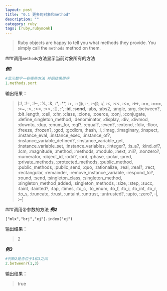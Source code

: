 ```yaml
---
layout: post
title: "0.1 更多的对象和method"
description: ""
category: ruby
tags: [ruby,rubymonk]
---
```




> Ruby objects are happy to tell you what methods they provide. You simply call the `methods` method on them.

###调用`methods`方法显示当前对象所有的方法

***例1***

```ruby
#显示数字一有哪些方法 并把结果排序
1.methods.sort
```
输出结果：
>  [:!, :!=, :!~, :%, :&, :*, :**, :+, :+@, :-, :-@, :/, :<, :<<, :<=, :<=>, :==, :===, :=~, :>, :>=, :>>, :[], :^, :__id__, :__send__, :abs, :abs2, :angle, :arg, :between?, :bit_length, :ceil, :chr, :class, :clone, :coerce, :conj, :conjugate, :define_singleton_method, :denominator, :display, :div, :divmod, :downto, :dup, :enum_for, :eql?, :equal?, :even?, :extend, :fdiv, :floor, :freeze, :frozen?, :gcd, :gcdlcm, :hash, :i, :imag, :imaginary, :inspect, :instance_eval, :instance_exec, :instance_of?, :instance_variable_defined?, :instance_variable_get, :instance_variable_set, :instance_variables, :integer?, :is_a?, :kind_of?, :lcm, :magnitude, :method, :methods, :modulo, :next, :nil?, :nonzero?, :numerator, :object_id, :odd?, :ord, :phase, :polar, :pred, :private_methods, :protected_methods, :public_method, :public_methods, :public_send, :quo, :rationalize, :real, :real?, :rect, :rectangular, :remainder, :remove_instance_variable, :respond_to?, :round, :send, :singleton_class, :singleton_method, :singleton_method_added, :singleton_methods, :size, :step, :succ, :taint, :tainted?, :tap, :times, :to_c, :to_enum, :to_f, :to_i, :to_int, :to_r, :to_s, :truncate, :trust, :untaint, :untrust, :untrusted?, :upto, :zero?, :|, :~] 
 
###调用带参数的方法
***例2***
```
["mlx","brj","xj"].index("xj")
```

输出结果：
>2

***例3***

```ruby
#判断2是否位于1和3之间
2.between?(1,3)
```
输出结果：
>true

